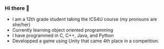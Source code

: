 ### Hi there 👋
- I am a 12th grade student taking the ICS4U course (my pronouns are she/her)
- Currently learning object oriented programming
- I have programmed in C, C++, Java, and Python
- Developped a game using Unity that came 4th place in a competition. 
